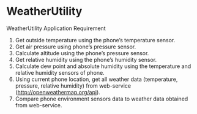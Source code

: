 # WeatherUtility

WeatherUtility Application Requirement  
1.	Get outside temperature using the phone’s temperature sensor.  
2.	Get air pressure using phone’s pressure sensor.  
3.	Calculate altitude using the phone’s pressure sensor.  
4.	Get relative humidity using the phone’s humidity sensor.  
5.	Calculate dew point and absolute humidity using the temperature and relative humidity sensors of phone.  
6.	Using current phone location, get all weather data (temperature, pressure, relative humidity) from web-service (http://openweathermap.org/api).  
7.	Compare phone environment sensors data to weather data obtained from web-service.
